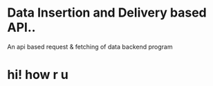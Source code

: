 # Data Insertion and Delivery based API..
An api based request &amp; fetching of data backend program
<h1> hi! how r u<h1>